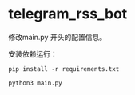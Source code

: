 # telegram_rss_bot

修改main.py 开头的配置信息。

安装依赖运行：
```
pip install -r requirements.txt

python3 main.py
```
